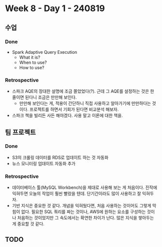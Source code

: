 # Week 8 - Day 1 - 240819

## 수업
### Done
- Spark Adaptive Query Execution
    - What it is?
    - When to use?
    - How to use?
### Retrospective
- 스파크 AQE의 장대한 설명에 조금 쫄았었다(?). 근데 그 AQE를 설정하는 것은 한 줄이면 된다니 조금은 만만해 보인다.
    - 만만해 보인다는 게, 적용이 간단하니 직접 사용하고 알아가기에 만만하다는 것이다. 프로젝트를 하면서 기회가 된다면 비교분석 해보자.
- 스파크 책을 빌리든 사든 해야겠다. 사용 말고 이론에 대한 책을.


## 팀 프로젝트
### Done
- S3의 크롤링 데이터를 RDS로 업데이트 하는 것 자동화
- 뉴스 모니터링 업데이트 자동화 추가
### Retrospective
- 데이터베이스 툴(MySQL Workbench)을 제대로 사용해 보는 게 처음이다. 진작에 익혀두면 오늘의 작업이 훨씬 빨랐을 텐데. 단기간이라도 많이 사용하고 잘 익혀두자.
- 기반 지식은 중요한 것 같다. 개념을 익혀뒀다면, 처음 사용하는 것이어도 그렇게 막힘이 없다. 필요한 SQL 쿼리를 짜는 것이나, AWS에 원하는 요소를 구성하는 것이나 처음하는 것이었지만 그 속도에서는 확연한 차이가 난다. 많은 지식을 쌓아두는 게 중요할 것 같다.

## TODO